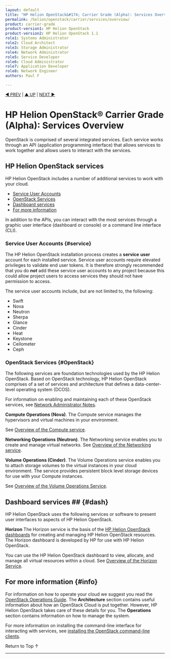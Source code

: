 ```yaml
---
layout: default
title: "HP Helion OpenStack&#174; Carrier Grade (Alpha): Services Overview"
permalink: /helion/openstack/carrier/services/overview/
product: carrier-grade
product-version1: HP Helion OpenStack
product-version2: HP Helion OpenStack 1.1
role1: Systems Administrator 
role2: Cloud Architect 
role3: Storage Administrator 
role4: Network Administrator 
role5: Service Developer 
role6: Cloud Administrator 
role7: Application Developer 
role8: Network Engineer 
authors: Paul F

---
```

<!--UNDER REVISION-->

<script>

function PageRefresh {
onLoad="window.refresh"
}

PageRefresh();

</script>


<p style="font-size: small;"> <a href=" /helion/openstack/services/overview/">&#9664; PREV</a> | <a href="/helion/openstack/">&#9650; UP</a> | <a href="/helion/openstack/support-matrix/"> NEXT &#9654</a> </p>  


# HP Helion OpenStack&#174; Carrier Grade (Alpha): Services Overview

OpenStack is comprised of several integrated services. Each service works through an API (application programming interface) that allows services to work together and allows users to interact with the services.


## HP Helion OpenStack services

HP Helion OpenStack includes a number of additional services to work with your cloud. 

- [Service User Accounts](#service)
- [OpenStack Services](#OpenStack)
- [Dashboard services](#dash)
- [For more information](#info)


In addition to the APIs, you can interact with the most services through a graphic user interface (dashboard or console) or a command line interface (CLI).

### Service User Accounts {#service}
The HP Helion OpenStack installation process creates a **service** **user** account for each installed service. Service user accounts require elevated privileges to validate end user tokens. It is therefore strongly recommended that you do ***not*** add these service user accounts to any project because this could allow project users to access services they should not have permission to access. 

The service user accounts include, but are not limited to, the following:

- Swift
- Nova
- Neutron
- Sherpa
- Glance
- Cinder
- Heat
- Keystone
- Ceilometer
- Ceph

### OpenStack Services {#OpenStack}

The following services are foundation technologies used by the HP Helion OpenStack. Based on OpenStack technology, HP Helion OpenStack comprises of a set of services and architecture that defines a data-center-level operating system (DCOS).

For information on enabling and maintaining each of these OpenStack services, see [Network Administrator Notes](/helion/openstack/carrier/network/administrator/notes/).

**Compute Operations (Nova)**. The Compute service manages the hypervisors and virtual machines in your environment. 

See [Overview of the Compute service](/helion/openstack/carrier/services/compute/overview/).
<!-- Hiding for Alpha
**Identity Management (Keystone)**. The Identity Management service enables you to create and administer users and security groups, and control access to your cloud environment. 

See [Overview of the Identity Management service](/helion/openstack/carrier/services/identity/overview/).
-->
<!-- Hiding for Alpha
**Image Operations (Glance)**. The Image Operations service enables you to create and maintain server images, which you can use to launch virtual machines across the cloud. Also known as **Glance**.

See [Overview of the Image service](/helion/openstack/carrier/services/imaging/overview/).
-->
**Networking Operations (Neutron)**. The Networking service enables you to create and manage virtual networks. 
See [Overview of the Networking service](/helion/openstack/carrier/services/networking/overview/).

<!-- Hiding for Alpha
**Object Operations (Swift)**. The Object Operations service enables you to store and retrieve data. Object Storage is a distributed storage system for static data such as virtual machine images, photo storage, email storage, backups and archives. 

See [Overview of the Object Operations service](/helion/openstack/carrier/services/object/overview/).

**Orchestration (Heat)**. The Orchestration service provides a template-based orchestration for describing a cloud application. A Heat template is a [YAML](http://www.yaml.org/) file that describes the infrastructure for a cloud application. Templates contain vendor-independent specifications for launching a particular service or application.  

See [Overview of the Orchestration service](/helion/openstack/carrier/services/orchestration/overview/).
-->

**Volume Operations (Cinder)**. The Volume Operations service enables you to attach storage volumes to the virtual instances in your cloud environment. The service provides persistent block level storage devices for use with your Compute instances. 

See [Overview of the Volume Operations Service](/helion/openstack/carrier/services/volume/overview/).

<!-- Hiding for Alpha
**Metering (Ceilometer)**. The Metering service enables a single infrastructure to collect measurements throughout your cloud environment. 

See [Overview of the Metering Service](/helion/openstack/carrier/services/reporting/overview/).


**Ceph**. Ceph is an Open Source, scalable, software defined storage running on HP Servers which provides block and object storage with unified management. 

See [Overview of the Ceph Service]( /helion/openstack/carrier/services/ceph/)


**Loom**. The Loom service facilitates the comprehension and manipulation of complex systems using the Unity dashboard.

See [Overview of the Loom Service](/helion/openstack/carrier/services/loom/overview/).
-->

<!-- Hiding for Alpha
### HP Services ### {#hp}

The following services have been developed by HP for use with the HP Helion OpenStack.

**Sirius**. HP Helion OpenStack Sirius service assists the Cloud Administrator in the configuration of storage services (like Cinder and Swift) which run in the Overcloud on various storage devices.

See [Overview of Sirius Service](/helion/openstack/carrier/services/sirius/overview/)

**EON**. ESX on border (EON) service is an inventory which interacts with the VMware vCenter server and collects the information available at the datacenters and clusters. These information is used for deployment and configuration of ESX Proxy Compute node. EON service is deployed in undercloud controller node.

See [Overview of EON Service](/helion/openstack/carrier/services/eon/overview/)

**Sherpa**. The Sherpa service provides a link to the remote web catalog. The catalog provides a repository of software that can be purchased and downloaded into the Cloud OS environment.  

See [Overview of Sherpa Service](/helion/openstack/carrier/services/sherpa/overview/).
-->

## Dashboard services ## {#dash}

HP Helion OpenStack uses the following services or software to present user interfaces to aspects of HP Helion OpenStack.

**Horizon** The Horizon service is the basis of the [HP Helion OpenStack dashboards](/helion/openstack/carrier/dashboard/how-works/) for creating and managing HP Helion OpenStack resources. The Horizon dashboard is developed by HP for use with HP Helion OpenStack. 

You can use the HP Helion OpenStack dashboard to view, allocate, and manage all virtual resources within a cloud. 
See [Overview of the Horizon Service](/helion/openstack/services/horizon/overview/).

<!-- Hiding for Alpha
**Icinga** The Icinga service, which runs in the undercloud, helps cloud admins monitor the disk usage of Swift storage node(s). Icinga is an open-source software project.

See [Overview of the Icinga Service](/helion/commercial/carrier/services/icinga/).

**Kibana**. The Kibana service, which runs in the undercloud, is the user interface into the [centralized logging service](/helion/openstack/carrier/services/logging/overview/) that helps view logging data across the HP Helion OpenStack cloud. Kibana is an open-source software project.

See [Overview of the Icinga Service](/helion/commercial/carrier/services/kibana/).
-->

<!-- Hiding for Alpha
## Other services and features {#Other}

The following services and features can be used with HP Helion OpenStack.

**Centralized Logging**. The HP Helion OpenStack Centralized Logging uses a number of services and systems to collect logs throughout the cloud into a central system. The administrator can use a single graphic interface to view log information in charts, graphs, tables, histograms, and other forms. 

See [Centralized Logging Overview](/helion/openstack/carrier/services/logging/overview/).

**DNSaaS**. The HP Helion OpenStack DNSaaS (Domain Name System as a Service) provides a way to display, create, modify, and delete DNS records on the assigned DNS server network. 

See [Overview of the DNS as a Service](/helion/openstack/carrier/install/dnsaas/).
-->

## For more information {#info}
For information on how to operate your cloud we suggest you read the [OpenStack Operations Guide](http://docs.openstack.org/ops/). The **Architecture** section contains useful information about how an OpenStack Cloud is put together. However, HP Helion OpenStack takes care of these details for you. The **Operations** section contains information on how to manage the system.

For more information on installing the command-line interface for interacting with services, see [installing the OpenStack command-line clients](http://docs.openstack.org/user-guide/content/install_clients.html).


 <a href="#top" style="padding:14px 0px 14px 0px; text-decoration: none;"> Return to Top &#8593; </a>

----
